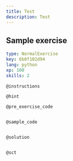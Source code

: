 ```yaml
---
title: Test
description: Test
---
```


## Sample exercise

```yaml
type: NormalExercise
key: 6b0f102d94
lang: python
xp: 100
skills: 2
```



`@instructions`


`@hint`


`@pre_exercise_code`
```{python}

```

`@sample_code`
```{python}

```

`@solution`
```{python}

```

`@sct`
```{python}

```
